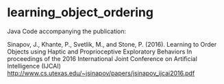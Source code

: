 # learning_object_ordering
Java Code accompanying the publication:

Sinapov, J., Khante, P., Svetlik, M., and Stone, P. (2016).
Learning to Order Objects using Haptic and Proprioceptive Exploratory Behaviors
In proceedings of the 2016 International Joint Conference on Artificial Intelligence (IJCAI) 
http://www.cs.utexas.edu/~jsinapov/papers/jsinapov_ijcai2016.pdf

